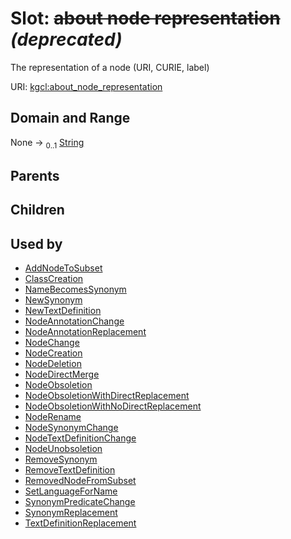 
# Slot: ~~about node representation~~ _(deprecated)_


The representation of a node (URI, CURIE, label)

URI: [kgcl:about_node_representation](http://w3id.org/kgcl/about_node_representation)


## Domain and Range

None &#8594;  <sub>0..1</sub> [String](types/String.md)

## Parents


## Children


## Used by

 * [AddNodeToSubset](AddNodeToSubset.md)
 * [ClassCreation](ClassCreation.md)
 * [NameBecomesSynonym](NameBecomesSynonym.md)
 * [NewSynonym](NewSynonym.md)
 * [NewTextDefinition](NewTextDefinition.md)
 * [NodeAnnotationChange](NodeAnnotationChange.md)
 * [NodeAnnotationReplacement](NodeAnnotationReplacement.md)
 * [NodeChange](NodeChange.md)
 * [NodeCreation](NodeCreation.md)
 * [NodeDeletion](NodeDeletion.md)
 * [NodeDirectMerge](NodeDirectMerge.md)
 * [NodeObsoletion](NodeObsoletion.md)
 * [NodeObsoletionWithDirectReplacement](NodeObsoletionWithDirectReplacement.md)
 * [NodeObsoletionWithNoDirectReplacement](NodeObsoletionWithNoDirectReplacement.md)
 * [NodeRename](NodeRename.md)
 * [NodeSynonymChange](NodeSynonymChange.md)
 * [NodeTextDefinitionChange](NodeTextDefinitionChange.md)
 * [NodeUnobsoletion](NodeUnobsoletion.md)
 * [RemoveSynonym](RemoveSynonym.md)
 * [RemoveTextDefinition](RemoveTextDefinition.md)
 * [RemovedNodeFromSubset](RemovedNodeFromSubset.md)
 * [SetLanguageForName](SetLanguageForName.md)
 * [SynonymPredicateChange](SynonymPredicateChange.md)
 * [SynonymReplacement](SynonymReplacement.md)
 * [TextDefinitionReplacement](TextDefinitionReplacement.md)
